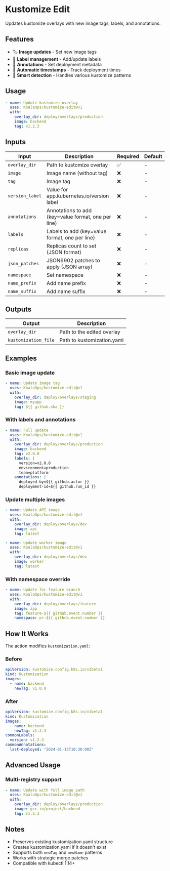 # Kustomize Edit

Updates kustomize overlays with new image tags, labels, and annotations.

## Features

- 🏷️ **Image updates** - Set new image tags
- 📝 **Label management** - Add/update labels
- 🔖 **Annotations** - Set deployment metadata
- 📅 **Automatic timestamps** - Track deployment times
- 🎯 **Smart detection** - Handles various kustomize patterns

## Usage

```yaml
- name: Update kustomize overlay
  uses: KoalaOps/kustomize-edit@v1
  with:
    overlay_dir: deploy/overlays/production
    image: backend
    tag: v1.2.3
```

## Inputs

| Input | Description | Required | Default |
|-------|-------------|----------|---------|
| `overlay_dir` | Path to kustomize overlay | ✅ | - |
| `image` | Image name (without tag) | ❌ | - |
| `tag` | Image tag | ❌ | - |
| `version_label` | Value for app.kubernetes.io/version label | ❌ | - |
| `annotations` | Annotations to add (key=value format, one per line) | ❌ | - |
| `labels` | Labels to add (key=value format, one per line) | ❌ | - |
| `replicas` | Replicas count to set (JSON format) | ❌ | - |
| `json_patches` | JSON6902 patches to apply (JSON array) | ❌ | - |
| `namespace` | Set namespace | ❌ | - |
| `name_prefix` | Add name prefix | ❌ | - |
| `name_suffix` | Add name suffix | ❌ | - |

## Outputs

| Output | Description |
|--------|-------------|
| `overlay_dir` | Path to the edited overlay |
| `kustomization_file` | Path to kustomization.yaml |

## Examples

### Basic image update
```yaml
- name: Update image tag
  uses: KoalaOps/kustomize-edit@v1
  with:
    overlay_dir: deploy/overlays/staging
    image: myapp
    tag: ${{ github.sha }}
```

### With labels and annotations
```yaml
- name: Full update
  uses: KoalaOps/kustomize-edit@v1
  with:
    overlay_dir: deploy/overlays/production
    image: backend
    tag: v2.0.0
    labels: |
      version=v2.0.0
      environment=production
      team=platform
    annotations: |
      deployed-by=${{ github.actor }}
      deployment-id=${{ github.run_id }}
```

### Update multiple images
```yaml
- name: Update API image
  uses: KoalaOps/kustomize-edit@v1
  with:
    overlay_dir: deploy/overlays/dev
    image: api
    tag: latest

- name: Update worker image
  uses: KoalaOps/kustomize-edit@v1
  with:
    overlay_dir: deploy/overlays/dev
    image: worker
    tag: latest
```

### With namespace override
```yaml
- name: Update for feature branch
  uses: KoalaOps/kustomize-edit@v1
  with:
    overlay_dir: deploy/overlays/feature
    image: app
    tag: feature-${{ github.event.number }}
    namespace: pr-${{ github.event.number }}
```

## How It Works

The action modifies `kustomization.yaml`:

### Before
```yaml
apiVersion: kustomize.config.k8s.io/v1beta1
kind: Kustomization
images:
  - name: backend
    newTag: v1.0.0
```

### After
```yaml
apiVersion: kustomize.config.k8s.io/v1beta1
kind: Kustomization
images:
  - name: backend
    newTag: v1.2.3
commonLabels:
  version: v1.2.3
commonAnnotations:
  last-deployed: "2024-01-15T10:30:00Z"
```

## Advanced Usage


### Multi-registry support
```yaml
- name: Update with full image path
  uses: KoalaOps/kustomize-edit@v1
  with:
    overlay_dir: deploy/overlays/production
    image: gcr.io/project/backend
    tag: v1.2.3
```

## Notes

- Preserves existing kustomization.yaml structure
- Creates kustomization.yaml if it doesn't exist
- Supports both `newTag` and `newName` patterns
- Works with strategic merge patches
- Compatible with kubectl 1.14+